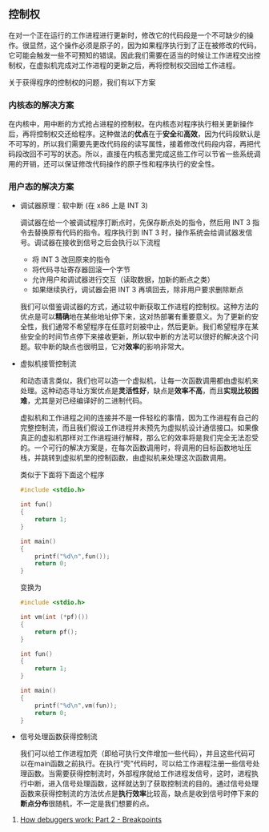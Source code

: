 ## 控制权

在对一个正在运行的工作进程进行更新时，修改它的代码段是一个不可缺少的操作。很显然，这个操作必须是原子的，因为如果程序执行到了正在被修改的代码，它可能会触发一些不可预知的错误。因此我们需要在适当的时候让工作进程交出控制权，在虚拟机完成对工作进程的更新之后，再将控制权交回给工作进程。

关于获得程序的控制权的问题，我们有以下方案

### 内核态的解决方案

在内核中，用中断的方式抢占进程的控制权。在内核态对程序执行相关更新操作后，再将控制权交还给程序。这种做法的**优点**在于**安全**和**高效**，因为代码段默认是不可写的，所以我们需要先更改代码段的读写属性，接着修改代码段内容，再把代码段改回不可写的状态。所以，直接在内核态里完成这些工作可以节省一些系统调用的开销，还可以保证修改代码操作的原子性和程序执行的安全性。

### 用户态的解决方案

* 调试器原理：软中断 (在 x86 上是 INT 3)

  调试器在给一个被调试程序打断点时，先保存断点处的指令，然后用 INT 3 指令去替换原有代码的指令。程序执行到 INT 3 时，操作系统会给调试器发信号。调试器在接收到信号之后会执行以下流程

  * 将 INT 3 改回原来的指令
  * 将代码寻址寄存器回滚一个字节
  * 允许用户和调试器进行交互（读取数据，加新的断点之类）
  * 如果继续执行，调试器会把 INT 3 再填回去，除非用户要求删除断点

  我们可以借鉴调试器的方式，通过软中断获取工作进程的控制权。这种方法的优点是可以**精确**地在某些地址停下来，这对热部署有重要意义。为了更新的安全性，我们通常不希望程序在任意时刻被中止，然后更新。我们希望程序在某些安全的时间节点停下来接收更新，所以软中断的方法可以很好的解决这个问题。软中断的缺点也很明显，它对**效率**的影响非常大。

* 虚拟机接管控制流

  和动态语言类似，我们也可以造一个虚拟机，让每一次函数调用都由虚拟机来处理。这种动态寻址方案优点是**灵活性好**，缺点是**效率不高**，而且**实现比较困难**，尤其是对已经编译好的二进制代码。

  虚拟机和工作进程之间的连接并不是一件轻松的事情，因为工作进程有自己的完整控制流，而且我们假设工作进程并未预先为虚拟机设计通信接口。如果像真正的虚拟机那样对工作进程进行解释，那么它的效率将是我们完全无法忍受的。一个可行的解决方案是，在每次函数调用时，将调用的目标函数地址压栈，并跳转到虚拟机里的控制函数，由虚拟机来处理这次函数调用。

  类似于下面将下面这个程序

  ```c
  #include <stdio.h>

  int fun()
  {
      return 1;
  }
  
  int main()
  {
      printf("%d\n",fun());
      return 0;
  }
  ```

  变换为

  ```c
  #include <stdio.h>

  int vm(int (*pf)())
  {
      return pf();
  }
  
  int fun()
  {
      return 1;
  }
  
  int main()
  {
      printf("%d\n",vm(fun));
      return 0;
  }
  ```

* 信号处理函数获得控制流

  我们可以给工作进程加壳（即给可执行文件增加一些代码），并且这些代码可以在main函数之前执行。在执行“壳”代码时，可以给工作进程注册一些信号处理函数。当需要获得控制流时，外部程序就给工作进程发信号，这时，进程执行中断，进入信号处理函数，这样就达到了获取控制流的目的。通过信号处理函数来获得控制流的方法优点是**执行效率**比较高，缺点是收到信号时停下来的**断点分布**很随机，不一定是我们想要的点。







1.  [How debuggers work: Part 2 - Breakpoints](https://eli.thegreenplace.net/2011/01/27/how-debuggers-work-part-2-breakpoints)
